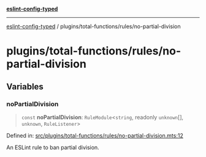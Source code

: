 [**eslint-config-typed**](../../../README.md)

---

[eslint-config-typed](../../../README.md) / plugins/total-functions/rules/no-partial-division

# plugins/total-functions/rules/no-partial-division

## Variables

### noPartialDivision

> `const` **noPartialDivision**: `RuleModule`\<`string`, readonly `unknown`[], `unknown`, `RuleListener`\>

Defined in: [src/plugins/total-functions/rules/no-partial-division.mts:12](https://github.com/noshiro-pf/eslint-config-typed/blob/main/src/plugins/total-functions/rules/no-partial-division.mts#L12)

An ESLint rule to ban partial division.
